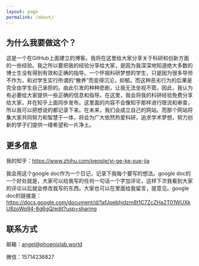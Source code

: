 ```yaml
---
layout: page
permalink: /about/
---
```

## 为什么我要做这个？

这是一个在GitHub上面建立的博客。我将在这里给大家分享关于科研和创新方面的一些经验。我之所以要把我的经验分享给大家，是因为我深深地知道绝大多数的博士生没有得到有效和正确的指导。一个怀揣科研梦想的学生，只是因为很多导师不作为，和对学生实行所谓的“散养”而变得沉沦，抑郁。而这种恶劣行为的后果是完全由学生自己承担的。由此引发的种种悲剧，让我无法坐视不管。因此，我认为有必要给大家提供一些正确的信息和指导。在这里，我会将我的科研经验免费分享给大家，并在知乎上面同步发布。这里面的内容不会像知乎那样进行限流和审查，所以我可以把想说的都记录下来。在未来，我们会成立自己的网站。而那个网站将集大家共同努力和智慧于一体，将会为广大依然热爱科研，追求学术梦想，努力创新的学子们提供一缕希望和一片净土。

## 更多信息

我的知乎：https://www.zhihu.com/people/yi-ge-ke-xue-jia

我会用这个google doc作为一个日记，记录下我每个要写的想法。google doc的一个好处就是，大家可以给我写的任何一句话一个字加评论，这样下次我看到大家的评论以后就会修改我写的东西。大家也可以在里面给我留言，提意见。google doc的链接是： https://docs.google.com/document/d/1afJpebhjdzm8t1C7ZcZHa2T01WUXkU8zoWq94-8g6gQ/edit?usp=sharing

## 联系方式

邮箱：[angel@phoenixlab.world](mailto:angel@phoenixlab.world)

微信：15714236827
